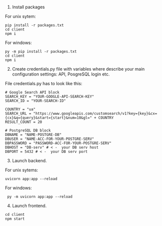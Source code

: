 1. Install packages

For unix sytem:
```
pip install -r packages.txt
cd client 
npm i
```
For windows:
```
py -m pip install -r packages.txt
cd client 
npm i
```

2. Create credentials.py file with variables where describe your main configuration settings: API, PosgreSQL login etc.

File credentials.py has to look like this:
```angular2html
# Google Search API block
SEARCH_KEY = "YOUR-GOOGLE-API-SEARCH-KEY"
SEARCH_ID = "YOUR-SEARCH-ID"

COUNTRY = "ua"
SEARCH_URL = "https://www.googleapis.com/customsearch/v1?key={key}&cx={cx}&q={query}&start={start}&num=10&gl=" + COUNTRY
RESULT_COUNT = 20

# PostgreSQL DB block
DBNAME = "NAME-POSTGRE-DB"
DBUSER = "NAME-ACC-FOR-YOUR-POSTGRE-SERV"
DBPASSWORD = "PASSWORD-ACC-FOR-YOUR-POSTGRE-SERV"
DBHOST = "DB-serv" # < -  your DB serv host 
DBPORT = 5432 # < -  your DB serv port 

```
3. Launch backend.

For unix sytems:
```
uvicorn app:app --reload
```
For windows:
```
 py -m uvicorn app:app --reload  
```
4. Launch frontend.

```angular2html
cd client
npm start
```
